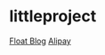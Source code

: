# littleproject
[Float Blog](https://dazzling-gates-9eaa68.netlify.app/float-blog/navbar#)
[Alipay](https://dazzling-gates-9eaa68.netlify.app/alipay/alipay02)
